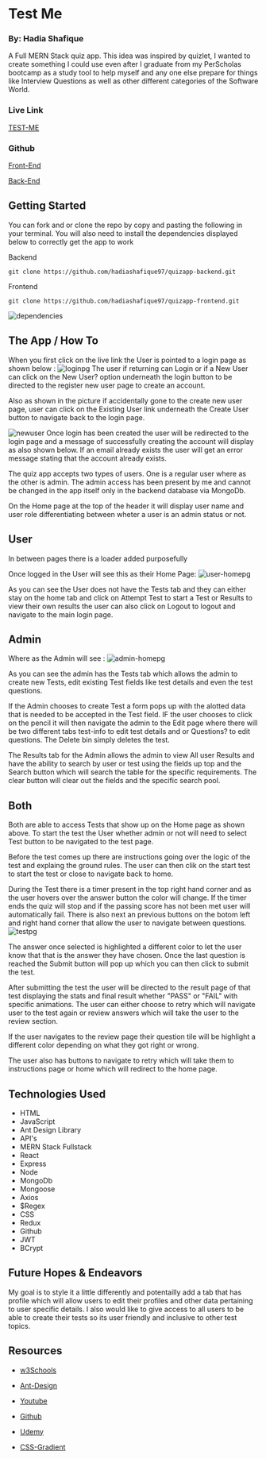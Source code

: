 # Test Me 
### By: Hadia Shafique 

A Full MERN Stack quiz app. This idea was inspired by quizlet, I wanted to create something I could use even after I graduate from my PerScholas bootcamp as a study tool to help myself and any one else prepare for things like Interview Questions as well as other different categories of the Software World.

### Live Link
[TEST-ME](https://quiz-app-ui.onrender.com)

### Github 

[Front-End](https://github.com/hadiashafique97/quizapp-frontend.git)

[Back-End](https://github.com/hadiashafique97/quizapp-backend.git)

## Getting Started

You can fork and or clone the repo by copy and pasting the following in your terminal. You will also need to install the dependencies displayed below to correctly get the app to work 


Backend

`git clone https://github.com/hadiashafique97/quizapp-backend.git`

Frontend

`git clone https://github.com/hadiashafique97/quizapp-frontend.git`

![dependencies](dependencies.jpg)

## The App / How To

When you first click on the live link the User is pointed to a login page as shown below : 
![loginpg](Loginpg.jpg) The user if returning can Login or if a New User can click on the New User? option underneath the login button to be directed to the register new user page to create an account. 

Also as shown in the picture if accidentally gone to the create new user page, user can click on the Existing User link underneath the Create User button to navigate back to the login page. 


![newuser](newuser.jpg)
 Once login has been created the user will be redirected to the login page and a message of successfully creating the account will display as also shown below. If an email already exists the user will get an error message stating that the account already exists.


The quiz app accepts two types of users. One is a regular user where as the other is admin. The admin access has been present by me and cannot be changed in the app itself only in the backend database via MongoDb. 

On the Home page at the top of the header it will display user name and user role differentiating between wheter a user is an admin status or not.

## User
In between pages there is a loader added purposefully 

Once logged in the User will see this as their Home Page: 
![user-homepg](user-homepg.jpg) 

As you can see the User does not have the Tests tab and they can either stay on the home tab and click on Attempt Test to start a Test or Results to view their own results the user can also click on Logout to logout and navigate to the main login page. 


## Admin
Where as the Admin will see :
![admin-homepg](adminhome.jpg)

As you can see the admin has the Tests tab which allows the admin to create new Tests, edit existing Test fields like test details and even the test questions. 

If the Admin chooses to create Test a form pops up with the alotted data that is needed to be accepted in the Test field. IF the user chooses to click on the pencil it will then navigate the admin to the Edit page where there will be two different tabs test-info to edit test details and or Questions? to edit questions. The Delete bin simply deletes the test.

The Results tab for the Admin allows the admin to view All user Results and have the ability to search by user or test using the fields up top and the Search button which will search the table for the specific requirements. The clear button will clear out the fields and the specific search pool. 


## Both 

Both are able to access Tests that show up on the Home page as shown above. To start the test the User whether admin or not will need to select Test button to be navigated to the test page. 

Before the test comes up there are instructions going over the logic of the test and explaing the ground rules. The user can then clik on the start test to start the test or close to navigate back to home.

During the Test there is a timer present in the top right hand corner and as the user hovers over the answer button the color will change. If the timer ends the quiz will stop and if the passing score has not been met user will automatically fail. There is also next an previous buttons on the botom left and right hand corner that allow the user to navigate between questions. 
![testpg](test.jpg)

The answer once selected is highlighted a different color to let the user know that that is the answer they have chosen. Once the last question is reached the Submit button will pop up which you can then click to submit the test.

After submitting the test the user will be directed to the result page of that test displaying the stats and final result whether "PASS" or "FAIL" with specific animations. The user can either choose to retry which will navigate user to the test again or review answers which will take the user to the review section.

If the user navigates to the review page their question tile will be highlight a different color depending on what they got right or wrong. 

The user also has buttons to navigate to retry which will take them to instructions page or home which will redirect to the home page.


## Technologies Used 

- HTML
- JavaScript
- Ant Design Library
- API's
- MERN Stack Fullstack
- React
- Express
- Node
- MongoDb
- Mongoose
- Axios
- $Regex
- CSS
- Redux 
- Github
- JWT 
- BCrypt


## Future Hopes & Endeavors

My goal is to style it a little differently and potentailly add a tab that has profile which will allow users to edit their profiles and other data pertaining to user specific details. I also would like to give access to all users to be able to create their tests so its user friendly and inclusive to other test topics.

## Resources

- [w3Schools](https://www.w3schools.com/css/css3_shadows_box.asp)

- [Ant-Design](https://ant.design/docs/react/introduce#use-modularized-antd)

- [Youtube](https://www.youtube.com/watch?v=hcGEyh_nBCU)

- [Github](https://github.com/jaspreet145/QuizApp)

- [Udemy](https://www.udemy.com/course/mern-stack-online-quiz-portal-application/)

- [CSS-Gradient](https://cssgradient.io/gradient-backgrounds/)